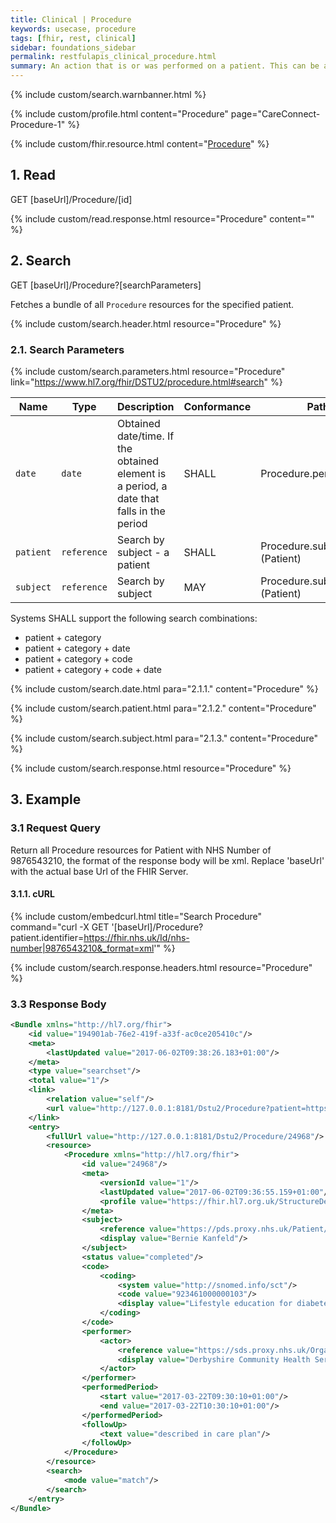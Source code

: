 ```yaml
---
title: Clinical | Procedure
keywords: usecase, procedure
tags: [fhir, rest, clinical]
sidebar: foundations_sidebar
permalink: restfulapis_clinical_procedure.html
summary: An action that is or was performed on a patient. This can be a physical intervention like an operation, or less invasive like counseling or hypnotherapy.
---
```

{% include custom/search.warnbanner.html %}

{% include custom/profile.html content="Procedure" page="CareConnect-Procedure-1" %}

{% include custom/fhir.resource.html content="[Procedure](https://www.hl7.org/fhir/DSTU2/procedure.html)" %}


## 1. Read ##

<div markdown="span" class="alert alert-success" role="alert">
GET [baseUrl]/Procedure/[id]</div>

{% include custom/read.response.html resource="Procedure" content="" %}

## 2. Search ##

<div markdown="span" class="alert alert-success" role="alert">
GET [baseUrl]/Procedure?[searchParameters]</div>

Fetches a bundle of all `Procedure` resources for the specified patient.

{% include custom/search.header.html resource="Procedure" %}

### 2.1. Search Parameters ###

{% include custom/search.parameters.html resource="Procedure"     link="https://www.hl7.org/fhir/DSTU2/procedure.html#search" %}

| Name | Type | Description | Conformance  | Path |
|------|------|-------------|-------|------|
| `date` | `date` | Obtained date/time. If the obtained element is a period, a date that falls in the period | SHALL | Procedure.performed[x] |
| `patient` | `reference` | Search by subject - a patient | SHALL | Procedure.subject <br>(Patient) |
| `subject` | `reference` | Search by subject | MAY | Procedure.subject <br>(Patient) |

Systems SHALL support the following search combinations:

* patient + category
* patient + category + date
* patient + category + code
* patient + category + code + date

{% include custom/search.date.html para="2.1.1." content="Procedure" %}

{% include custom/search.patient.html para="2.1.2." content="Procedure" %}

{% include custom/search.subject.html para="2.1.3." content="Procedure" %}

{% include custom/search.response.html resource="Procedure" %}

## 3. Example ##

### 3.1 Request Query ###

Return all Procedure resources for Patient with NHS Number of 9876543210, the format of the response body will be xml. Replace 'baseUrl' with the actual base Url of the FHIR Server.

#### 3.1.1. cURL ####

{% include custom/embedcurl.html title="Search Procedure" command="curl -X GET  '[baseUrl]/Procedure?patient.identifier=https://fhir.nhs.uk/Id/nhs-number|9876543210&_format=xml'" %}

{% include custom/search.response.headers.html resource="Procedure" %}

### 3.3 Response Body ###

```xml
<Bundle xmlns="http://hl7.org/fhir">
    <id value="194901ab-76e2-419f-a33f-ac0ce205410c"/>
    <meta>
        <lastUpdated value="2017-06-02T09:38:26.183+01:00"/>
    </meta>
    <type value="searchset"/>
    <total value="1"/>
    <link>
        <relation value="self"/>
        <url value="http://127.0.0.1:8181/Dstu2/Procedure?patient=https%3A%2F%2Fpds.proxy.nhs.uk%2FPatient%2F9876543210"/>
    </link>
    <entry>
        <fullUrl value="http://127.0.0.1:8181/Dstu2/Procedure/24968"/>
        <resource>
            <Procedure xmlns="http://hl7.org/fhir">
                <id value="24968"/>
                <meta>
                    <versionId value="1"/>
                    <lastUpdated value="2017-06-02T09:36:55.159+01:00"/>
                    <profile value="https://fhir.hl7.org.uk/StructureDefinition/CareConnect-Procedure-1"/>
                </meta>
                <subject>
                    <reference value="https://pds.proxy.nhs.uk/Patient/9876543210"/>
                    <display value="Bernie Kanfeld"/>
                </subject>
                <status value="completed"/>
                <code>
                    <coding>
                        <system value="http://snomed.info/sct"/>
                        <code value="923461000000103"/>
                        <display value="Lifestyle education for diabetes"/>
                    </coding>
                </code>
                <performer>
                    <actor>
                        <reference value="https://sds.proxy.nhs.uk/Organization/Organization/RY8"/>
                        <display value="Derbyshire Community Health Services NHS Foundation Trust"/>
                    </actor>
                </performer>
                <performedPeriod>
                    <start value="2017-03-22T09:30:10+01:00"/>
                    <end value="2017-03-22T10:30:10+01:00"/>
                </performedPeriod>
                <followUp>
                    <text value="described in care plan"/>
                </followUp>
            </Procedure>
        </resource>
        <search>
            <mode value="match"/>
        </search>
    </entry>
</Bundle>
```
